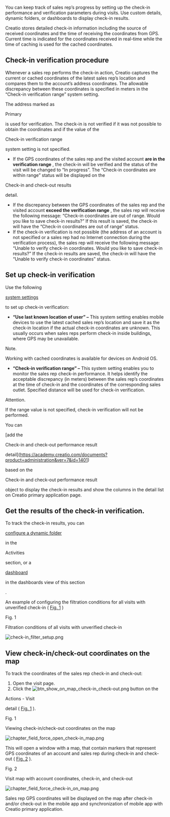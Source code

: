 


 You can keep track of sales rep’s progress by setting up the check-in performance and verification parameters during visits. Use custom details, dynamic folders, or dashboards to display check-in results.
 



 Creatio stores detailed check-in information including the source of received coordinates and the time of receiving the coordinates from GPS. Current time is indicated for the coordinates received in real-time while the time of caching is used for the cached coordinates.
 





 Check-in verification procedure
-----------------------------------



 Whenever a sales rep performs the check-in action, Creatio captures the current or cached coordinates of the latest sales rep’s location and compares them to the account’s address coordinates. The allowable discrepancy between these coordinates is specified in meters in the “Check-in verification range” system setting.
 



 The address marked as
 
 Primary
 
 is used for verification. The check-in is not verified if it was not possible to obtain the coordinates and if the value of the
 
 Check-in verification range
 
 system setting is not specified.
 


* If the GPS coordinates of the sales rep and the visited account
 **are in the verification range** 
 , the check-in will be verified and the status of the visit will be changed to “In progress”. The “Check-in coordinates are within range” status will be displayed on the
 
 Check-in and check-out results
 
 detail.
* If the discrepancy between the GPS coordinates of the sales rep and the visited account
 **exceed the verification range** 
 , the sales rep will receive the following message: “Check-in coordinates are out of range. Would you like to save check-in results?” If this result is saved, the check-in will have the “Check-in coordinates are out of range” status.
* If the check-in verification is not possible (the address of an account is not specified or a sales rep had no Internet connection during the verification process), the sales rep will receive the following message: “Unable to verify check-in coordinates. Would you like to save check-in results?” If the check-in results are saved, the check-in will have the “Unable to verify check-in coordinates” status.





 Set up check-in verification
--------------------------------



 Use the following
 
[system settings](https://academy.creatio.com/documents?product=administration&ver=7&id=269) 

 to set up check-in verification:
 


* **“Use last known location of user” –** 
 This system setting enables mobile devices to use the latest cached sales rep’s location and save it as the check-in location if the actual check-in coordinates are unknown. This usually occurs when sales reps perform check-in inside buildings, where GPS may be unavailable.





 Note.
 
 Working with cached coordinates is available for devices on Android OS.
 



* **“Check-in verification range” –** 
 This system setting enables you to monitor the sales rep check-in performance. It helps identify the acceptable discrepancy (in meters) between the sales rep’s coordinates at the time of check-in and the coordinates of the corresponding sales outlet. Specified distance will be used for check-in verification.





 Attention.
 
 If the range value is not specified, check-in verification will not be performed.
 




 You can
 
[add the
 
 Check-in and check-out performance result
 
 detail](https://academy.creatio.com/documents?product=administration&ver=7&id=1401) 

 based on the
 
 Check-in and check-out performance result
 
 object to display the check-in results and show the columns in the detail list on Creatio primary application page.
 





 Get the results of the check-in verification.
-------------------------------------------------



 To track the check-in results, you can
 
[configure a dynamic folder](https://academy.creatio.com/documents?product=base&ver=7&id=1235) 

 in the
 
 Activities
 
 section, or a
 
[dashboard](https://academy.creatio.com/documents?product=base&ver=7&id=1838) 

 in the dashboards view of this section
 
 .
 
 An example of configuring the filtration conditions for all visits with unverified check-in (
 [Fig. 1](#XREF_86325_261)
 )
 





 Fig. 1
 

 Filtration conditions of all visits with unverified check-in
 

![check-in_filter_setup.png](/guides/sites/en/files/documentation/user/en/field_sales/BPMonlineHelp/field_sales_verification/check-in_filter_setup.png)





 View check-in/check-out coordinates on the map
--------------------------------------------------



 To track the coordinates of the sales rep check-in and check-out:
 


1. Open the visit page.
2. Click the
 ![btn_show_on_map_check-in_check-out.png](/guides/sites/en/files/documentation/user/en/field_sales/BPMonlineHelp/field_sales_verification/btn_show_on_map_check-in_check-out.png)
 button on the
 
 Actions - Visit
 
 detail (
 [Fig. 1](#XREF_81982_246)
 ).
 





 Fig. 1
 

 Viewing check-in/check-out coordinates on the map
 

![chapter_field_force_open_check-in_map.png](/guides/sites/en/files/documentation/user/en/field_sales/BPMonlineHelp/field_sales_verification/chapter_field_force_open_check-in_map.png)



 This will open a window with a map, that contain markers that represent GPS coordinates of an account and sales rep during check-in and check-out (
 [Fig. 2](#XREF_68668_247)
 ).
 





 Fig. 2
 

 Visit map with account coordinates, check-in, and check-out
 

![chapter_field_force_check-in_on_map.png](/guides/sites/en/files/documentation/user/en/field_sales/BPMonlineHelp/field_sales_verification/chapter_field_force_check-in_on_map.png)



 Sales rep GPS coordinates will be displayed on the map after check-in and/or check-out in the mobile app and synchronization of mobile app with Creatio primary application.
 




